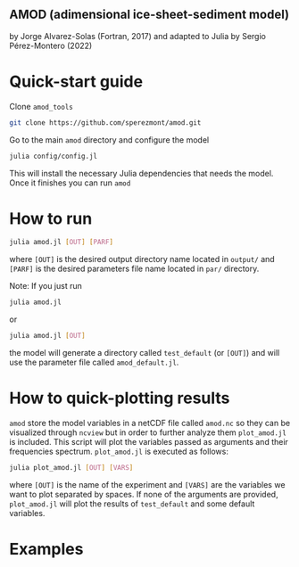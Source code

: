 ## AMOD (adimensional ice-sheet-sediment model)
by Jorge Alvarez-Solas (Fortran, 2017) and adapted to Julia by Sergio Pérez-Montero (2022)


# Quick-start guide
Clone `amod_tools`
```bash
git clone https://github.com/sperezmont/amod.git
```
Go to the main `amod` directory and configure the model
```bash
julia config/config.jl
```
This will install the necessary Julia dependencies that needs the model. Once it finishes you can run `amod`

# How to run
```bash
julia amod.jl [OUT] [PARF]
```
where `[OUT]` is the desired output directory name located in `output/` and `[PARF]` is the desired parameters file name located in `par/` directory.

Note: If you just run
  ```bash
  julia amod.jl
  ```
  or
  ```bash
  julia amod.jl [OUT]
  ```
  the model will generate a directory called `test_default` (or `[OUT]`) and will use the parameter file called `amod_default.jl`.

# How to quick-plotting results
`amod` store the model variables in a netCDF file called `amod.nc` so they can be visualized through `ncview` but in order to further analyze them `plot_amod.jl` is included. This script will plot the variables passed as arguments and their frequencies spectrum. `plot_amod.jl` is executed as follows:
```bash
julia plot_amod.jl [OUT] [VARS]
```
where `[OUT]` is the name of the experiment and `[VARS]` are the variables we want to plot separated by spaces. If none of the arguments are provided, `plot_amod.jl` will plot the results of `test_default` and some default variables. 

# Examples
